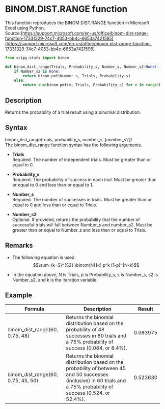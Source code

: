 # BINOM.DIST.RANGE function
This function reproduces the BINOM.DIST.RANGE function in Microsoft Excel using Python.  
Source:[https://support.microsoft.com/en-us/office/binom-dist-range-function-17331329-74c7-4053-bb4c-6653a7421595](https://support.microsoft.com/en-us/office/binom-dist-range-function-17331329-74c7-4053-bb4c-6653a7421595)
```python
from scipy.stats import binom

def binom_dist_range(Trials, Probability_s, Number_s, Number_s2=None):
    if Number_s2 is None:
        return binom.pmf(Number_s, Trials, Probability_s)
    else:
        return sum(binom.pmf(x, Trials, Probability_s) for x in range(Number_s, Number_s2 + 1))
```

## Description
Returns the probability of a trial result using a binomial distribution.

## Syntax
binom_dist_range(trials, probability_s, number_s, [number_s2])  
The binom_dist_range function syntax has the following arguments.

- **Trials**<br>
  Required. The number of independent trials. Must be greater than or equal to 0.

- **Probability_s**<br>
  Required. The probability of success in each trial. Must be greater than or equal to 0 and less than or equal to 1.

- **Number_s**<br>
  Required. The number of successes in trials. Must be greater than or equal to 0 and less than or equal to Trials.

- **Number_s2**<br>
  Optional. If provided, returns the probability that the number of successful trials will fall between Number_s and number_s2. Must be greater than or equal to Number_s and less than or equal to Trials.

## Remarks
- The following equation is used:<br>
  $$\sum_{k=S}^{S2} \binom{N}{k} p^k (1-p)^{N-k}$$
  
- In the equation above, N is Trials, p is Probability_s, s is Number_s, s2 is Number_s2, and k is the iteration variable.

## Example
| Formula  | Description | Result |
| - | - | - |
| binom_dist_range(60, 0.75, 48) | Returns the binomial distribution based on the probability of 48 successes in 60 trials and a 75% probability of success (0.084, or 8.4%). | 0.083975 |  
| binom_dist_range(60, 0.75, 45, 50) | Returns the binomial distribution based on the probability of between 45 and 50 successes (inclusive) in 60 trials and a 75% probability of success (0.524, or 52.4%). | 0.523630 |
